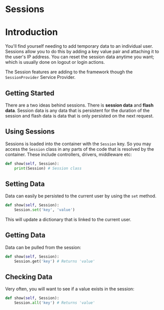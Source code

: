# Sessions

# Introduction

You'll find yourself needing to add temporary data to an individual user. Sessions allow you to do this by adding a key value pair and attaching it to the user's IP address. You can reset the session data anytime you want; which is usually done on logout or login actions.

The Session features are adding to the framework though the `SessionProvider` Service Provider.

## Getting Started

There are a two ideas behind sessions. There is **session data** and **flash data**. Session data is any data that is persistent for the duration of the session and flash data is data that is only persisted on the next request.

## Using Sessions

Sessions is loaded into the container with the `Session` key. So you may access the `Session` class in any parts of the code that is resolved by the container. These include controllers, drivers, middleware etc:

```python
def show(self, Session):
    print(Session) # Session class
```

## Setting Data

Data can easily be persisted to the current user by using the `set` method.

```python
def show(self, Session):
    Session.set('key', 'value')
```

This will update a dictionary that is linked to the current user.

## Getting Data

Data can be pulled from the session:

```python
def show(self, Session):
    Session.get('key') # Returns 'value'
```

## Checking Data

Very often, you will want to see if a value exists in the session:

```python
def show(self, Session):
    Session.all('key') # Returns 'value'
```




